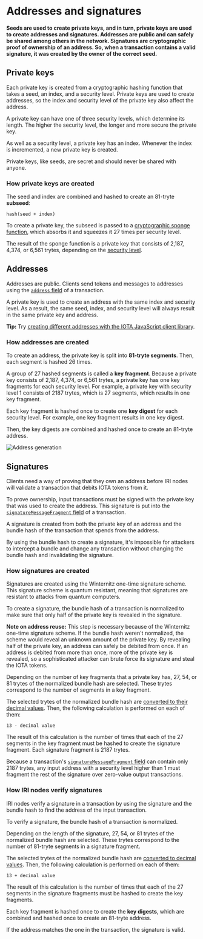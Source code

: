 # Addresses and signatures

**Seeds are used to create private keys, and in turn, private keys are used to create addresses and signatures. Addresses are public and can safely be shared among others in the network. Signatures are cryptographic proof of ownership of an address. So, when a transaction contains a valid signature, it was created by the owner of the correct seed.**

## Private keys

Each private key is created from a cryptographic hashing function that takes a seed, an index, and a security level. Private keys are used to create addresses, so the index and security level of the private key also affect the address.

A private key can have one of three security levels, which determine its length. The higher the security level, the longer and more secure the private key.

As well as a security level, a private key has an index. Whenever the index is incremented, a new private key is created.

Private keys, like seeds, are secret and should never be shared with anyone.

### How private keys are created

The seed and index are combined and hashed to create an 81-tryte **subseed**:

    hash(seed + index)

To create a private key, the subseed is passed to a [cryptographic sponge function](https://en.wikipedia.org/wiki/Sponge_function), which absorbs it and squeezes it 27 times per security level.

The result of the sponge function is a private key that consists of 2,187, 4,374, or 6,561 trytes, depending on the [security level](../references/security-levels.md).

## Addresses

Addresses are public. Clients send tokens and messages to addresses using the [`address` field](../references/structure-of-a-transaction.md) of a transaction.

A private key is used to create an address with the same index and security level. As a result, the same seed, index, and security level will always result in the same private key and address.

**Tip:** Try [creating different addresses with the IOTA JavaScript client library](../how-to-guides/create-an-address.md).

### How addresses are created

To create an address, the private key is split into **81-tryte segments**. Then, each segment is hashed 26 times.

A group of 27 hashed segments is called a **key fragment**. Because a private key consists of 2,187, 4,374, or 6,561 trytes, a private key has one key fragments for each security level. For example, a private key with security level 1 consists of 2187 trytes, which is 27 segments, which results in one key fragment.

Each key fragment is hashed once to create one **key digest** for each security level. For example, one key fragment results in one key digest.

Then, the key digests are combined and hashed once to create an 81-tryte address.

![Address generation](../address-generation.png)

## Signatures

Clients need a way of proving that they own an address before IRI nodes will validate a transaction that debits IOTA tokens from it.

To prove ownership, input transactions must be signed with the private key that was used to create the address. This signature is put into the [`signatureMessageFragment` field](../references/structure-of-a-transaction.md) of a transaction.

A signature is created from both the private key of an address and the bundle hash of the transaction that spends from the address. 

By using the bundle hash to create a signature, it's impossible for attackers to intercept a bundle and change any transaction without changing the bundle hash and invalidating the signature.

### How signatures are created

Signatures are created using the Winternitz one-time signature scheme. This signature scheme is quantum resistant, meaning that signatures are resistant to attacks from quantum computers.

To create a signature, the bundle hash of a transaction is normalized to make sure that only half of the private key is revealed in the signature.

<a name="address-reuse"></a>**Note on address reuse:** This step is necessary because of the Winternitz one-time signature scheme. If the bundle hash weren't normalized, the scheme would reveal an unknown amount of the private key. By revealing half of the private key, an address can safely be debited from once. If an address is debited from more than once, more of the private key is revealed, so a sophisticated attacker can brute force its signature and steal the IOTA tokens.

Depending on the number of key fragments that a private key has, 27, 54, or 81 trytes of the normalized bundle hash are selected. These trytes correspond to the number of segments in a key fragment.

The selected trytes of the normalized bundle hash are [converted to their decimal values](../references/tryte-alphabet.md). Then, the following calculation is performed on each of them:

    13 - decimal value

The result of this calculation is the number of times that each of the 27 segments in the key fragment must be hashed to create the signature fragment. Each signature fragment is 2187 trytes.

Because a transaction's [`signatureMessageFragment` field](../references/structure-of-a-transaction.md) can contain only 2187 trytes, any input address with a security level higher than 1 must fragment the rest of the signature over zero-value output transactions.

### How IRI nodes verify signatures

IRI nodes verify a signature in a transaction by using the signature and the bundle hash to find the address of the input transaction.

To verify a signature, the bundle hash of a transaction is normalized.

Depending on the length of the signature, 27, 54, or 81 trytes of the normalized bundle hash are selected. These trytes correspond to the number of 81-tryte segments in a signature fragment.

The selected trytes of the normalized bundle hash are [converted to decimal values](../references/tryte-alphabet.md). Then, the following calculation is performed on each of them:

    13 + decimal value

The result of this calculation is the number of times that each of the 27 segments in the signature fragments must be hashed to create the key fragments.

Each key fragment is hashed once to create the **key digests**, which are combined and hashed once to create an 81-tryte address.

If the address matches the one in the transaction, the signature is valid.